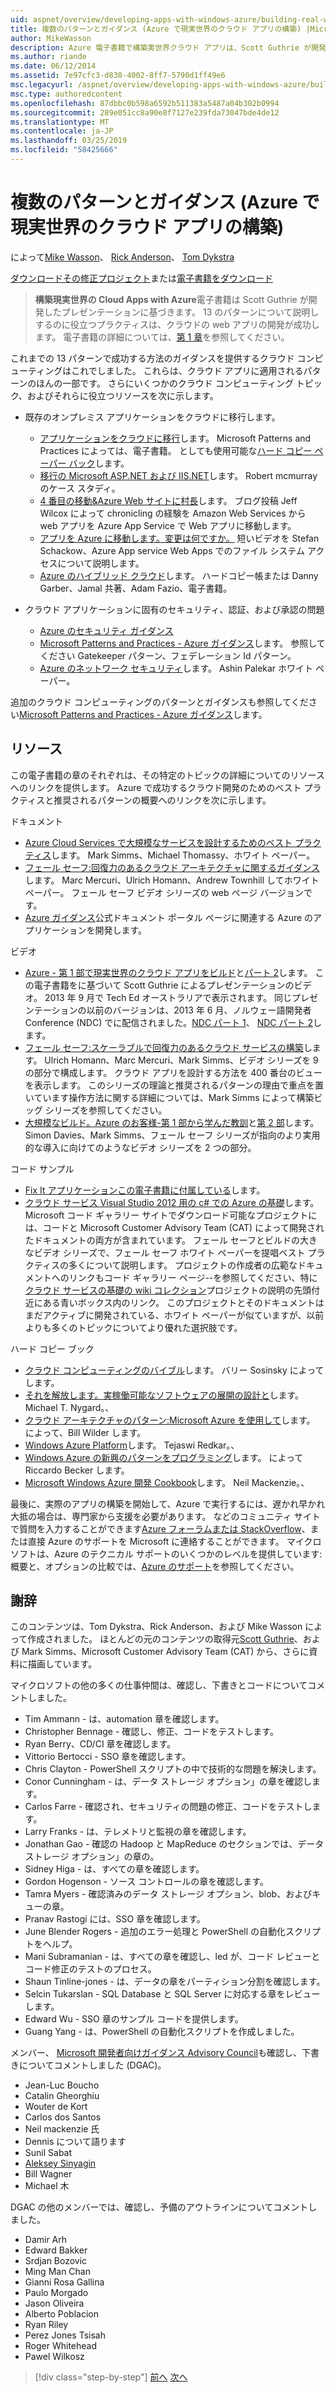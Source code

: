 ```yaml
---
uid: aspnet/overview/developing-apps-with-windows-azure/building-real-world-cloud-apps-with-windows-azure/more-patterns-and-guidance
title: 複数のパターンとガイダンス (Azure で現実世界のクラウド アプリの構築) |Microsoft Docs
author: MikeWasson
description: Azure 電子書籍で構築実世界クラウド アプリは、Scott Guthrie が開発したプレゼンテーションに基づいています。 13 のパターンとプラクティスを彼がについて説明しています.
ms.author: riande
ms.date: 06/12/2014
ms.assetid: 7e97cfc3-d830-4002-8ff7-5790d1ff49e6
msc.legacyurl: /aspnet/overview/developing-apps-with-windows-azure/building-real-world-cloud-apps-with-windows-azure/more-patterns-and-guidance
msc.type: authoredcontent
ms.openlocfilehash: 87dbbc0b598a6592b511383a5487a04b302b0994
ms.sourcegitcommit: 289e051cc8a90e8f7127e239fda73047bde4de12
ms.translationtype: MT
ms.contentlocale: ja-JP
ms.lasthandoff: 03/25/2019
ms.locfileid: "58425666"
---
```

<a name="more-patterns-and-guidance-building-real-world-cloud-apps-with-azure"></a>複数のパターンとガイダンス (Azure で現実世界のクラウド アプリの構築)
====================
によって[Mike Wasson](https://github.com/MikeWasson)、 [Rick Anderson]((https://twitter.com/RickAndMSFT))、 [Tom Dykstra](https://github.com/tdykstra)

[ダウンロードその修正プロジェクト](http://code.msdn.microsoft.com/Fix-It-app-for-Building-cdd80df4)または[電子書籍をダウンロード](http://blogs.msdn.com/b/microsoft_press/archive/2014/07/23/free-ebook-building-cloud-apps-with-microsoft-azure.aspx)

> **構築現実世界の Cloud Apps with Azure**電子書籍は Scott Guthrie が開発したプレゼンテーションに基づきます。 13 のパターンについて説明しするのに役立つプラクティスは、クラウドの web アプリの開発が成功します。 電子書籍の詳細については、[第 1 章](introduction.md)を参照してください。


これまでの 13 パターンで成功する方法のガイダンスを提供するクラウド コンピューティングはこれでしました。 これらは、クラウド アプリに適用されるパターンのほんの一部です。 さらにいくつかのクラウド コンピューティング トピック、およびそれらに役立つリソースを次に示します。

- 既存のオンプレミス アプリケーションをクラウドに移行します。 

    - [アプリケーションをクラウドに移行](https://msdn.microsoft.com/library/ff728592.aspx)します。 Microsoft Patterns and Practices によっては、電子書籍。 としても使用可能な[ハード コピー ペーパー バック](https://www.amazon.com/dp/1621140202)します。
    - [移行の Microsoft ASP.NET および IIS.NET](https://go.microsoft.com/fwlink/?LinkId=400656)します。 Robert mcmurray のケース スタディ。
    - [4 番目の移動&amp;Azure Web サイトに村長](http://www.jeff.wilcox.name/2013/04/4thandmayor-azure-websites/)します。 ブログ投稿 Jeff Wilcox によって chronicling の経験を Amazon Web Services から web アプリを Azure App Service で Web アプリに移動します。
    - [アプリを Azure に移動します。変更は何ですか。](https://azure.microsoft.com/documentation/videos/web-sites-internals-and-the-file-system/) 短いビデオを Stefan Schackow、Azure App service Web Apps でのファイル システム アクセスについて説明します。
    - [Azure のハイブリッド クラウド](https://www.amazon.com/dp/B00EOP4UQW)します。 ハードコピー帳または Danny Garber、Jamal 共著、Adam Fazio、電子書籍。
- クラウド アプリケーションに固有のセキュリティ、認証、および承認の問題

    - [Azure のセキュリティ ガイダンス](https://azure.microsoft.com/blog/2014/02/10/best-practices-windows-azure-websites-waws/)
    - [Microsoft Patterns and Practices - Azure ガイダンス](https://msdn.microsoft.com/library/dn568099.aspx)します。 参照してください Gatekeeper パターン、フェデレーション Id パターン。
    - [Azure のネットワーク セキュリティ](https://download.microsoft.com/download/4/3/9/43902EC9-410E-4875-8800-0788BE146A3D/Windows%20Azure%20Network%20Security%20Whitepaper%20-%20FINAL.docx)します。 Ashin Palekar ホワイト ペーパー。

追加のクラウド コンピューティングのパターンとガイダンスも参照してください[Microsoft Patterns and Practices - Azure ガイダンス](https://msdn.microsoft.com/library/dn568099.aspx)します。

<a id="resources"></a>
## <a name="resources"></a>リソース

この電子書籍の章のそれぞれは、その特定のトピックの詳細についてのリソースへのリンクを提供します。 Azure で成功するクラウド開発のためのベスト プラクティスと推奨されるパターンの概要へのリンクを次に示します。

ドキュメント

- [Azure Cloud Services で大規模なサービスを設計するためのベスト プラクティス](https://msdn.microsoft.com/library/windowsazure/jj717232.aspx)します。 Mark Simms、Michael Thomassy、ホワイト ペーパー。
- [フェール セーフ:回復力のあるクラウド アーキテクチャに関するガイダンス](https://msdn.microsoft.com/library/windowsazure/jj853352.aspx)します。 Marc Mercuri、Ulrich Homann、Andrew Townhill してホワイト ペーパー。 フェール セーフ ビデオ シリーズの web ページ バージョンです。
- [Azure ガイダンス](https://azure.microsoft.com/develop/net/guidance/)公式ドキュメント ポータル ページに関連する Azure のアプリケーションを開発します。

ビデオ

- [Azure - 第 1 部で現実世界のクラウド アプリをビルド](https://channel9.msdn.com/Events/TechEd/Australia/2013/AZR324)と[パート 2](https://channel9.msdn.com/Events/TechEd/Australia/2013/AZR325)します。 この電子書籍をに基づいて Scott Guthrie によるプレゼンテーションのビデオ。 2013 年 9 月で Tech Ed オーストラリアで表示されます。 同じプレゼンテーションの以前のバージョンは、2013 年 6 月、ノルウェー語開発者 Conference (NDC) でに配信されました。[NDC パート 1](http://vimeo.com/68215538)、 [NDC パート 2](http://vimeo.com/68215602)します。
- [フェール セーフ:スケーラブルで回復力のあるクラウド サービスの構築](https://channel9.msdn.com/Series/FailSafe)します。 Ulrich Homann、Marc Mercuri、Mark Simms、ビデオ シリーズを 9 の部分で構成します。 クラウド アプリを設計する方法を 400 番台のビューを表示します。 このシリーズの理論と推奨されるパターンの理由で重点を置いています操作方法に関する詳細については、Mark Simms によって構築ビッグ シリーズを参照してください。
- [大規模なビルド。Azure のお客様-第 1 部から学んだ教訓](https://channel9.msdn.com/Events/Build/2012/3-029)と[第 2 部](https://channel9.msdn.com/Events/Build/2012/3-030)します。 Simon Davies、Mark Simms、フェール セーフ シリーズが指向のより実用的な導入に向けてのようなビデオ シリーズを 2 つの部分。

コード サンプル

- [Fix It アプリケーションこの電子書籍に付属している](https://code.msdn.microsoft.com/Fix-It-app-for-Building-cdd80df4?cdn_id=2013-12-03-002)します。
- [クラウド サービス Visual Studio 2012 用の c# での Azure の基礎](https://aka.ms/csf)します。 Microsoft コード ギャラリー サイトでダウンロード可能なプロジェクトには、コードと Microsoft Customer Advisory Team (CAT) によって開発されたドキュメントの両方が含まれています。 フェール セーフとビルドの大きなビデオ シリーズで、フェール セーフ ホワイト ペーパーを提唱ベスト プラクティスの多くについて説明します。 プロジェクトの作成者の広範なドキュメントへのリンクもコード ギャラリー ページ--を参照してください、特に[クラウド サービスの基礎の wiki コレクション](https://social.technet.microsoft.com/wiki/contents/articles/17987.cloud-service-fundamentals.aspx)プロジェクトの説明の先頭付近にある青いボックス内のリンク。 このプロジェクトとそのドキュメントはまだアクティブに開発されている、ホワイト ペーパーが似ていますが、以前よりも多くのトピックについてより優れた選択肢です。

ハード コピー ブック

- [クラウド コンピューティングのバイブル](https://www.amazon.com/dp/0470903562)します。 バリー Sosinsky によってします。
- [それを解放します。実稼働可能なソフトウェアの展開の設計と](https://www.amazon.com/Release-It-Production-Ready-Pragmatic-Programmers/dp/0978739213)します。 Michael T. Nygard。、
- [クラウド アーキテクチャのパターン:Microsoft Azure を使用して](http://shop.oreilly.com/product/0636920023777.do)します。 によって、Bill Wilder します。
- [Windows Azure Platform](https://www.amazon.com/dp/1430235632)します。 Tejaswi Redkar。、
- [Windows Azure の新興のパターンをプログラミング](https://www.amazon.com/dp/1849685606)します。 によって Riccardo Becker します。
- [Microsoft Windows Azure 開発 Cookbook](https://www.amazon.com/dp/1849682224)します。 Neil Mackenzie。、

最後に、実際のアプリの構築を開始して、Azure で実行するには、遅かれ早かれ大抵の場合は、専門家から支援を必要があります。 などのコミュニティ サイトで質問を入力することができます[Azure フォーラムまたは StackOverflow](https://azure.microsoft.com/support/forums/)、または直接 Azure のサポートを Microsoft に連絡することができます。 マイクロソフトは、Azure のテクニカル サポートのいくつかのレベルを提供しています: 概要と、オプションの比較では、[Azure のサポート](https://azure.microsoft.com/support/plans/)を参照してください。

<a id="acknowledgments"></a>
## <a name="acknowledgments"></a>謝辞

このコンテンツは、Tom Dykstra、Rick Anderson、および Mike Wasson によって作成されました。 ほとんどの元のコンテンツの取得元[Scott Guthrie](https://weblogs.asp.net/scottgu/)、および Mark Simms、Microsoft Customer Advisory Team (CAT) から、さらに資料に描画しています。

マイクロソフトの他の多くの仕事仲間は、確認し、下書きとコードについてコメントしました。

- Tim Ammann - は、automation 章を確認します。
- Christopher Bennage - 確認し、修正、コードをテストします。
- Ryan Berry、CD/CI 章を確認します。
- Vittorio Bertocci - SSO 章を確認します。
- Chris Clayton - PowerShell スクリプトの中で技術的な問題を解決します。
- Conor Cunningham - は、データ ストレージ オプション」の章を確認します。
- Carlos Farre - 確認され、セキュリティの問題の修正、コードをテストします。
- Larry Franks - は、テレメトリと監視の章を確認します。
- Jonathan Gao - 確認の Hadoop と MapReduce のセクションでは、データ ストレージ オプション」の章の。
- Sidney Higa - は、すべての章を確認します。
- Gordon Hogenson - ソース コントロールの章を確認します。
- Tamra Myers - 確認済みのデータ ストレージ オプション、blob、およびキューの章。
- Pranav Rastogi には、SSO 章を確認します。
- June Blender Rogers - 追加のエラー処理と PowerShell の自動化スクリプトをヘルプ。
- Mani Subramanian - は、すべての章を確認し、led が、コード レビューとコード修正のテストのプロセス。
- Shaun Tinline-jones - は、データの章をパーティション分割を確認します。
- Selcin Tukarslan - SQL Database と SQL Server に対応する章をレビューします。
- Edward Wu - SSO 章のサンプル コードを提供します。
- Guang Yang - は、PowerShell の自動化スクリプトを作成しました。

メンバー、 [Microsoft 開発者向けガイダンス Advisory Council](https://aka.ms/DGAC)も確認し、下書きについてコメントしました (DGAC)。

- Jean-Luc Boucho
- Catalin Gheorghiu
- Wouter de Kort
- Carlos dos Santos
- Neil mackenzie 氏
- Dennis について語ります
- Sunil Sabat
- [Aleksey Sinyagin](http://www.linkedin.com/in/sinyagin)
- Bill Wagner
- Michael 木

DGAC の他のメンバーでは、確認し、予備のアウトラインについてコメントしました。

- Damir Arh
- Edward Bakker
- Srdjan Bozovic
- Ming Man Chan
- Gianni Rosa Gallina
- Paulo Morgado
- Jason Oliveira
- Alberto Poblacion
- Ryan Riley
- Perez Jones Tsisah
- Roger Whitehead
- Pawel Wilkosz

> [!div class="step-by-step"]
> [前へ](queue-centric-work-pattern.md)
> [次へ](the-fix-it-sample-application.md)
